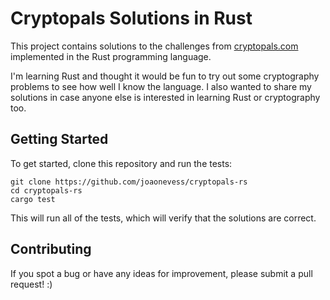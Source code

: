 # Cryptopals Solutions in Rust

This project contains solutions to the challenges from [cryptopals.com](https://cryptopals.com/) implemented in the Rust programming language.

I'm learning Rust and thought it would be fun to try out some cryptography problems to see how well I know the language. I also wanted to share my solutions in case anyone else is interested in learning Rust or cryptography too.

## Getting Started

To get started, clone this repository and run the tests:
```
git clone https://github.com/joaonevess/cryptopals-rs
cd cryptopals-rs
cargo test
```
This will run all of the tests, which will verify that the solutions are correct.

## Contributing

If you spot a bug or have any ideas for improvement, please submit a pull request! :)
